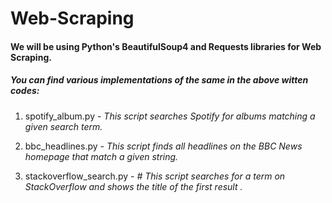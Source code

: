 # Web-Scraping

#### We will be using Python's BeautifulSoup4 and Requests libraries for Web Scraping.

##### You can find various implementations of the same in the above witten codes:

1. spotify_album.py - *This script searches Spotify for albums matching a given search term.*

2. bbc_headlines.py - *This script finds all headlines on the BBC News homepage that match a given string.*

3. stackoverflow_search.py - *# This script searches for a term on StackOverflow and shows the title of the first result .*

